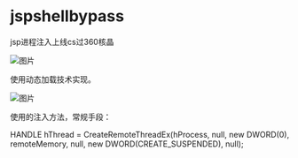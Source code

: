 # jspshellbypass
jsp进程注入上线cs过360核晶

![图片](https://github.com/user-attachments/assets/a549e340-2943-49a3-bb5d-d0e335276ce2)

使用动态加载技术实现。

![图片](https://github.com/user-attachments/assets/9fcbd086-ba5e-47ad-ba83-180fe4435ef2)

使用的注入方法，常规手段：

HANDLE hThread = CreateRemoteThreadEx(hProcess, null, new DWORD(0), remoteMemory, null, new DWORD(CREATE_SUSPENDED), null);


